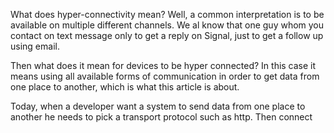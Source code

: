 What does hyper-connectivity mean? Well, a common interpretation is to be available on multiple different channels. We al know that one guy whom you contact on text message only to get a reply on Signal, just to get a follow up using email.

Then what does it mean for devices to be hyper connected? In this case it means using all available forms of communication in order to get data from one place to another, which is what this article is about.

Today, when a developer want a system to send data from one place to another he needs to pick a transport protocol such as http. Then connect

